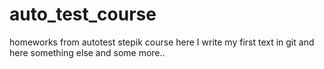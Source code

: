 # auto_test_course
homeworks from autotest stepik course
here I write my first text in git
and here something else
and some more..
